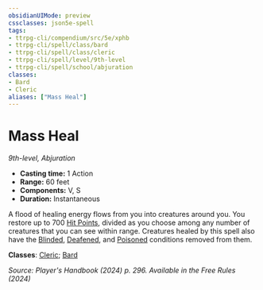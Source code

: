 ```yaml
---
obsidianUIMode: preview
cssclasses: json5e-spell
tags:
- ttrpg-cli/compendium/src/5e/xphb
- ttrpg-cli/spell/class/bard
- ttrpg-cli/spell/class/cleric
- ttrpg-cli/spell/level/9th-level
- ttrpg-cli/spell/school/abjuration
classes:
- Bard
- Cleric
aliases: ["Mass Heal"]
---
```

# Mass Heal
*9th-level, Abjuration*  


- **Casting time:** 1 Action
- **Range:** 60 feet
- **Components:** V, S
- **Duration:** Instantaneous

A flood of healing energy flows from you into creatures around you. You restore up to 700 [Hit Points](3-Mechanics/CLI/rules/variant-rules/hit-points-xphb.md), divided as you choose among any number of creatures that you can see within range. Creatures healed by this spell also have the [Blinded](3-Mechanics/CLI/rules/conditions.md#Blinded), [Deafened](3-Mechanics/CLI/rules/conditions.md#Deafened), and [Poisoned](3-Mechanics/CLI/rules/conditions.md#Poisoned) conditions removed from them.

**Classes**: [Cleric](3-Mechanics/CLI/lists/list-spells-classes-cleric.md); [Bard](3-Mechanics/CLI/lists/list-spells-classes-bard.md)

*Source: Player's Handbook (2024) p. 296. Available in the Free Rules (2024)*